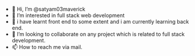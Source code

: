 - 👋 Hi, I’m @satyam03maverick
- 👀 I’m interested in full stack web development
- 🌱 i have learnt front end to some extent and i am currently learning back end.
- 💞️ I’m looking to collaborate on any project which is related to full stack development.
- 📫 How to reach me via mail.

<!---
satyam03maverick/satyam03maverick is a ✨ special ✨ repository because its `README.md` (this file) appears on your GitHub profile.
You can click the Preview link to take a look at your changes.
--->
